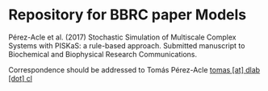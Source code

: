 # Repository for BBRC paper Models

Pérez-Acle et al. (2017) Stochastic Simulation of Multiscale Complex Systems with PISKaS: a rule-based approach. Submitted manuscript to Biochemical and Biophysical Research Communications.

Correspondence should be addressed to Tomás Pérez-Acle [tomas [at] dlab [dot] cl](mailto:tomas@dlab.cl)
